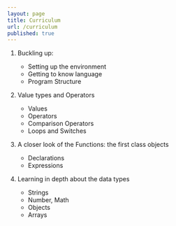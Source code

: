 ```yaml
---
layout: page
title: Curriculum
url: /curriculum
published: true
---
```



1. Buckling up:

    * Setting up the environment
    - Getting to know language
    - Program Structure

2. Value types and Operators

    - Values 
    - Operators
    - Comparison Operators
    - Loops and Switches

3. A closer look of the Functions: the first class objects

	- Declarations
    - Expressions

4. Learning in depth about the data types

	- Strings
    - Number, Math
    - Objects
    - Arrays